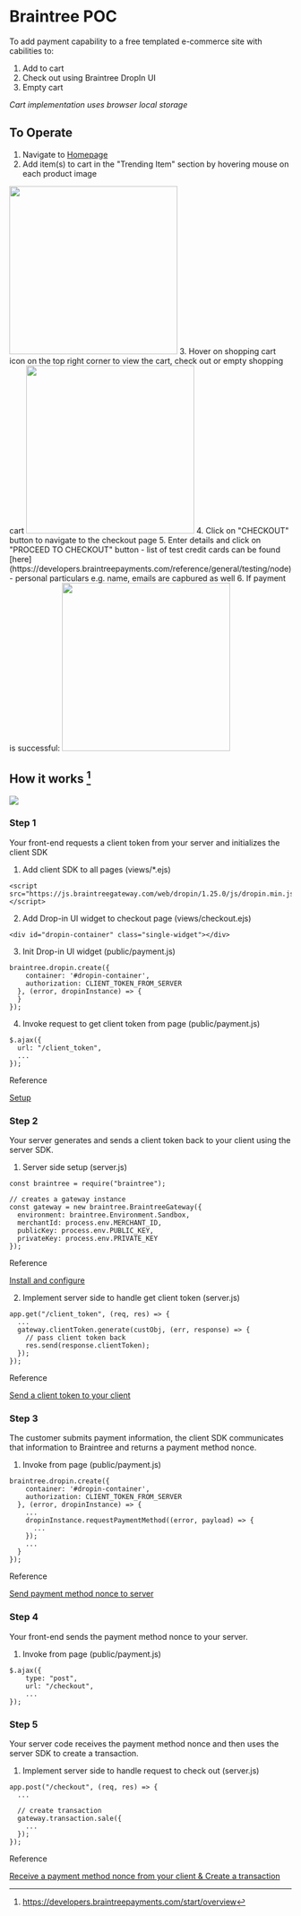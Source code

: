 # Braintree POC

To add payment capability to a free templated e-commerce site with cabilities to:
1. Add to cart
2. Check out using Braintree DropIn UI
3. Empty cart

*Cart implementation uses browser local storage*

## To Operate
1. Navigate to [Homepage](https://jh-paypal-braintree.glitch.me/index.html)
2. Add item(s) to cart in the "Trending Item" section by hovering mouse on each product image
<img src="https://cdn.glitch.com/944a86a0-5dd9-430b-a03a-6a189cf0f69d%2FScreenshot%202020-04-26%20at%207.14.37%20PM.png?v=1587899709694" width="300px" />
3. Hover on shopping cart icon on the top right corner to view the cart, check out or empty shopping cart
<img src="https://cdn.glitch.com/944a86a0-5dd9-430b-a03a-6a189cf0f69d%2FScreenshot%202020-04-26%20at%207.16.54%20PM.png?v=1587899842731" width="300px" />
4. Click on "CHECKOUT" button to navigate to the checkout page
5. Enter details and click on "PROCEED TO CHECKOUT" button
- list of test credit cards can be found [here](https://developers.braintreepayments.com/reference/general/testing/node)
- personal particulars e.g. name, emails are capbured as well
6. If payment is successful:
<img src="https://cdn.glitch.com/0c02bb32-db8c-4cda-95fa-b9e412478a62%2FScreenshot%202020-11-11%20at%209.30.13%20AM.png?v=1605058245715" width="300px" />

## How it works [^1]
<img src="https://cdn.glitch.com/0c02bb32-db8c-4cda-95fa-b9e412478a62%2FScreenshot%202020-11-11%20at%209.32.40%20AM.png?v=1605058387495" />


### Step 1
Your front-end requests a client token from your server and initializes the client SDK
1. Add client SDK to all pages (views/*.ejs)

```
<script src="https://js.braintreegateway.com/web/dropin/1.25.0/js/dropin.min.js"></script>

```

2. Add Drop-in UI widget to checkout page (views/checkout.ejs)

```
<div id="dropin-container" class="single-widget"></div>
```

3. Init Drop-in UI widget (public/payment.js)

```
braintree.dropin.create({
    container: '#dropin-container',
    authorization: CLIENT_TOKEN_FROM_SERVER
  }, (error, dropinInstance) => {
  }
});
```

4. Invoke request to get client token from page (public/payment.js)

```
$.ajax({
  url: "/client_token",
  ...
});
```

Reference

[Setup](https://developers.braintreepayments.com/start/hello-client/javascript/v3)


### Step 2
Your server generates and sends a client token back to your client using the server SDK.
1. Server side setup (server.js) 

```
const braintree = require("braintree");

// creates a gateway instance
const gateway = new braintree.BraintreeGateway({
  environment: braintree.Environment.Sandbox,
  merchantId: process.env.MERCHANT_ID,
  publicKey: process.env.PUBLIC_KEY,
  privateKey: process.env.PRIVATE_KEY
});
```

Reference

[Install and configure](https://developers.braintreepayments.com/start/hello-server/node)

2. Implement server side to handle get client token (server.js)

```
app.get("/client_token", (req, res) => {
  ...
  gateway.clientToken.generate(custObj, (err, response) => {
    // pass client token back
    res.send(response.clientToken);
  });
});
```

Reference

[Send a client token to your client](https://developers.braintreepayments.com/start/hello-server/node)

### Step 3
The customer submits payment information, the client SDK communicates that information to Braintree and returns a payment method nonce.
1. Invoke from page (public/payment.js)

```
braintree.dropin.create({
    container: '#dropin-container',
    authorization: CLIENT_TOKEN_FROM_SERVER
  }, (error, dropinInstance) => {
    ...
    dropinInstance.requestPaymentMethod((error, payload) => {
      ...
    });
    ...
  }
});
```

Reference

[Send payment method nonce to server](https://developers.braintreepayments.com/start/hello-client/javascript/v3)


### Step 4
Your front-end sends the payment method nonce to your server.
1. Invoke from page (public/payment.js)

```
$.ajax({
    type: "post",
    url: "/checkout",
    ...
});
```

### Step 5
Your server code receives the payment method nonce and then uses the server SDK to create a transaction.
1. Implement server side to handle request to check out (server.js)

```
app.post("/checkout", (req, res) => {
  ...
  
  // create transaction
  gateway.transaction.sale({
    ...
  });
});
```

Reference

[Receive a payment method nonce from your client & Create a transaction](https://developers.braintreepayments.com/start/hello-server/node)


[^1]: https://developers.braintreepayments.com/start/overview